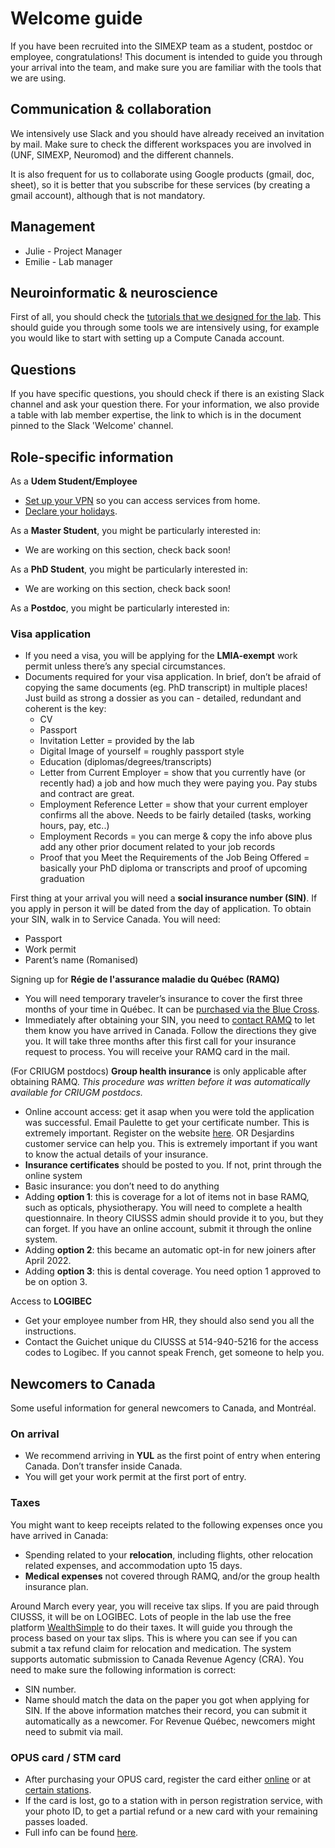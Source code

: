 # Welcome guide

If you have been recruited into the SIMEXP team as a student, postdoc or employee, congratulations! This document is intended to guide you through your arrival into the team, and make sure you are familiar with the tools that we are using.

## Communication & collaboration

We intensively use Slack and you should have already received an invitation by mail.
Make sure to check the different workspaces you are involved in (UNF, SIMEXP, Neuromod) and the different channels.

It is also frequent for us to collaborate using Google products (gmail, doc, sheet), so it is better that you subscribe for these services (by creating a gmail account), although that is not mandatory.

## Management

- Julie - Project Manager
- Emilie - Lab manager

## Neuroinformatic & neuroscience

First of all, you should check the [tutorials that we designed for the lab](https://simexp-documentation.readthedocs.io/en/latest/).
This should guide you through some tools we are intensively using, for example you would like to start with setting up a Compute Canada account.

## Questions

If you have specific questions, you should check if there is an existing Slack channel and ask your question there. For your information, we also provide a table with lab member expertise, the link to which is in the document pinned to the Slack 'Welcome' channel.

## Role-specific information

As a **Udem Student/Employee**

- [Set up your VPN](http://vpn.umontreal.ca) so you can access services from home.
- [Declare your holidays](https://www.synchro.umontreal.ca).

As a **Master Student**, you might be particularly interested in:

- We are working on this section, check back soon!

As a **PhD Student**, you might be particularly interested in:

- We are working on this section, check back soon!

As a **Postdoc**, you might be particularly interested in:

### Visa application

- If you need a visa, you will be applying for the **LMIA-exempt** work permit unless there’s any special circumstances.
- Documents required for your visa application. In brief, don’t be afraid of copying the same documents (eg. PhD transcript) in multiple places! Just build as strong a dossier as you can - detailed, redundant and coherent is the key:  
  - CV
  - Passport
  - Invitation Letter = provided by the lab
  - Digital Image of yourself = roughly passport style
  - Education (diplomas/degrees/transcripts)
  - Letter from Current Employer = show that you currently have (or recently had) a job and how much they were paying you. Pay stubs and contract are great. 
  - Employment Reference Letter = show that your current employer confirms all the above. Needs to be fairly detailed (tasks, working hours, pay, etc..)
  - Employment Records = you can merge & copy the info above plus add any other prior document related to your job records 
  - Proof that you Meet the Requirements of the Job Being Offered = basically your PhD diploma or transcripts and proof of upcoming graduation

First thing at your arrival you will need a **social insurance number (SIN)**. If you apply in person it will be dated from the day of application. To obtain your SIN, walk in to Service Canada. You will need:
- Passport
- Work permit
- Parent’s name (Romanised)

Signing up for **Régie de l'assurance maladie du Québec (RAMQ)**
- You will need temporary traveler’s insurance to cover the first three months of your time in Québec. It can be [purchased via the Blue Cross](https://qc.bluecross.ca/travel-insurance/travel-insurance-solutions/visitors-to-canada). 
- Immediately after obtaining your SIN, you need to [contact RAMQ](https://www.ramq.gouv.qc.ca/en/citizens/health-insurance/register) to let them know you have arrived in Canada. Follow the directions they give you. It will take three months after this first call for your insurance request to process. You will receive your RAMQ card in the mail.

(For CRIUGM postdocs) **Group health insurance** is only applicable after obtaining RAMQ. *This procedure was written before it was automatically available for CRIUGM postdocs.*
- Online account access: get it asap when you were told the application was successful. Email Paulette to get your certificate number. This is extremely important. Register on the website [here](https://www.agea-gbim.dsf-dfs.com/AGEA-GBIM/Athntfctn/InscrptnLgn/Regime_Plan.aspx). 
OR Desjardins customer service can help you. This is extremely important if you want to know the actual details of your insurance.
- **Insurance certificates** should be posted to you. If not, print through the online system
- Basic insurance: you don’t need to do anything
- Adding **option 1**: this is coverage for a lot of items not in base RAMQ, such as opticals, physiotherapy. You will need to complete a health questionnaire. In theory CIUSSS admin should provide it to you, but they can forget. If you have an online account, submit it through the online system.
- Adding **option 2**: this became an automatic opt-in for new joiners after April 2022.
- Adding **option 3**: this is dental coverage. You need option 1 approved to be on option 3.

Access to **LOGIBEC**
- Get your employee number from HR, they should also send you all the instructions.
- Contact the Guichet unique du CIUSSS at 514-940-5216 for the access codes to Logibec. If you cannot speak French, get someone to help you.

## Newcomers to Canada

Some useful information for general newcomers to Canada, and Montréal.

### On arrival

- We recommend arriving in **YUL** as the first point of entry when entering Canada. Don’t transfer inside Canada.
- You will get your work permit at the first port of entry.

### Taxes

You might want to keep receipts related to the following expenses once you have arrived in Canada:
- Spending related to your **relocation**, including flights, other relocation related expenses, and accommodation upto 15 days.
- **Medical expenses** not covered through RAMQ, and/or the group health insurance plan.

Around March every year, you will receive tax slips. If you are paid through CIUSSS, it will be on LOGIBEC.
Lots of people in the lab use the free platform [WealthSimple](https://www.wealthsimple.com/en-ca/product/tax) to do their taxes. It will guide you through the process based on your tax slips. This is where you can see if you can submit a tax refund claim for relocation and medication. The system supports automatic submission to Canada Revenue Agency (CRA). You need to make sure the following information is correct:
- SIN number.
- Name should match the data on the paper you got when applying for SIN.
If the above information matches their record, you can submit it automatically as a newcomer. For Revenue Québec, newcomers might need to submit via mail.

### OPUS card / STM card

- After purchasing your OPUS card, register the card either [online](https://contactstm.info/en) or at [certain stations](https://www.stm.info/en/info/customer-service/after-sales-services-stations).
- If the card is lost, go to a station with in person registration service, with your photo ID, to get a partial refund or a new card with your remaining passes loaded.
- Full info can be found [here](https://www.stm.info/en/info/fares/opus-cards-and-other-fare-media/registered-opus-card).
